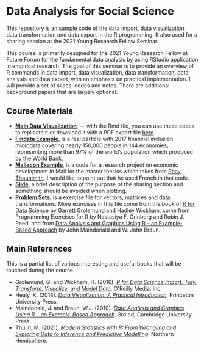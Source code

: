 # Data Analysis for Social Science 

This repository is an sample code of the data import, data visualization, data transformation and data export in the R programming. It also used for a sharing session at the 2021 Young Research Fellow Seminar. 

This course is primarily designed for the 2021 Young Research Fellow at Future Forum for the fundamental data analysis by using RStudio application in empirical research. The goal of this seminar is to provide an overview of R commands in data import, data visualization, data transformation, data analysis and data export, with an emphasis on practical implementation. I will provide a set of slides, codes and notes. There are additional background papers that are largely optional.

## Course Materials 
* [**Main Data Visualization**](https://github.com/nithkosal/DataVisualization/blob/main/Codes/DataVisualization.Rmd), — with the Rmd file, you can use these codes to replicate it or download it with a PDF export file [here](https://github.com/nithkosal/DataVisualization/blob/main/DataVisualization.pdf). 
* [**Findata Example**](https://github.com/nithkosal/DataVisualization/blob/main/Codes/Findata.R), is a real particle with 2017 financial inclusion microdata covering nearly 150,000 people in 144 economies, representing more than 97% of the world’s population which produced by the World Bank.
* [**Maliecon Example**](https://github.com/nithkosal/DataVisualization/blob/main/Codes/maliecon.R), is a code for a research project on economic development in Mali for the master thesiss which takes from [Phay Thounimith](https://github.com/nimithphay). I would like to point out that he used French in that code.
* [**Slide**](https://github.com/nithkosal/DataVisualization/blob/main/Slide.pdf), a brief description of the purpose of the sharing section and something should be avoided when plotting.
* [**Problem Sets**](https://github.com/nithkosal/DataVisualization/blob/main/Problemsets.pdf), is a exercise file for vectors, matrices and data transformations. More exercises in this file come from the book of [R for Data Science](https://r4ds.had.co.nz/index.html) by Garrett Grolemund and Hadley Wickham, come from Programming Exercises for R by Nastasiya F. Grinberg and Robin J. Reed, and from [Data Analysis and Graphics Using R – an Example-Based Approach](https://maths-people.anu.edu.au/~johnm/r-book/daagur3.html) by John Maindonald and W. John Braun.  

## Main References
This is a partial list of various interesting and useful books that will be touched during the course.

- Grolemund, G. and Wickham, H. (2016). [_R for Data Science:Import, Tidy, Transform, Visualize, and Model Data_](https://r4ds.had.co.nz/). O'Reilly Media, Inc.
- Healy, K. (2018). [_Data Visualization: A Practical Introduction_](https://socviz.co/). Princeton University Press.
- Maindonald, J. and Braun, W.J. (2010). [_Data Analysis and Graphics Using R – an Example-Based Approach_](https://maths-people.anu.edu.au/~johnm/r-book/daagur3.html). 3rd ed, Cambridge University Press.  
- Thulin, M. (2021). [_Modern Statistics with R: From Wrangling and Exploring Data to Inference and Predictive Modelling_](http://modernstatisticswithr.com/). Northern Hemisphere. 



